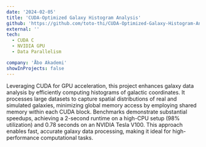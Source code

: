 ```yaml
---
date: '2024-02-05'
title: 'CUDA-Optimized Galaxy Histogram Analysis'
github: 'https://github.com/toto-thi/CUDA-Optimized-Galaxy-Histogram-Analysis'
external: ''
tech:
  - CUDA C
  - NVIDIA GPU
  - Data Parallelism

company: 'Åbo Akademi'
showInProjects: false
---
```


Leveraging CUDA for GPU acceleration, this project enhances galaxy data analysis by efficiently computing histograms of galactic coordinates. It processes large datasets to capture spatial distributions of real and simulated galaxies, minimizing global memory access by employing shared memory within each CUDA block. Benchmarks demonstrate substantial speedups, achieving a 2-second runtime on a high-CPU setup (98% utilization) and 0.78 seconds on an NVIDIA Tesla V100. This approach enables fast, accurate galaxy data processing, making it ideal for high-performance computational tasks.
